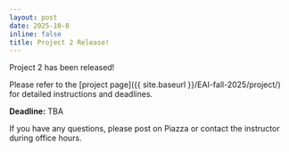 ```yaml
---
layout: post
date: 2025-10-8
inline: false
title: Project 2 Release!
---
```


Project 2 has been released!

Please refer to the [project page]({{ site.baseurl }}/EAI-fall-2025/project/) for detailed instructions and deadlines.

**Deadline:** TBA

If you have any questions, please post on Piazza or contact the instructor during office hours.